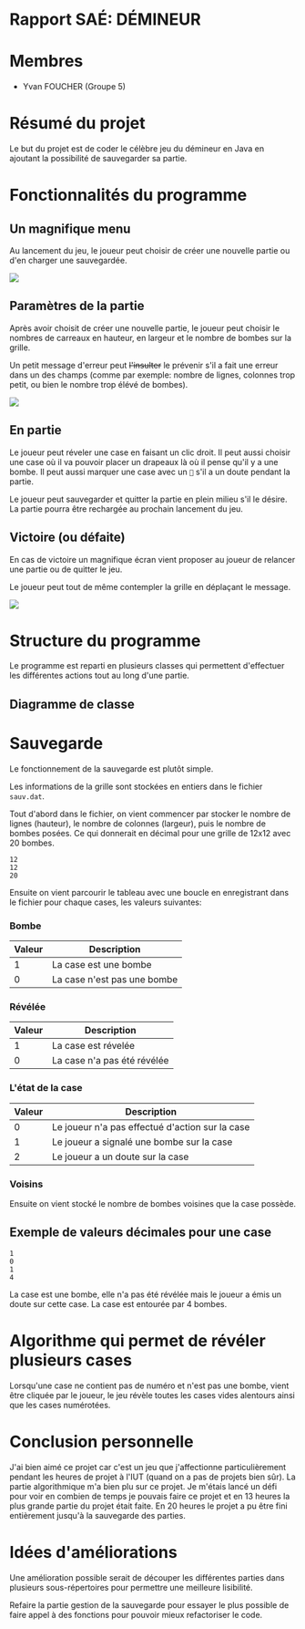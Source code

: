 # Rapport SAÉ: DÉMINEUR

# Membres

- Yvan FOUCHER (Groupe 5)

# Résumé du projet

Le but du projet est de coder le célèbre jeu du démineur en Java en ajoutant la possibilité de sauvegarder sa partie. 

# Fonctionnalités du programme

## Un magnifique menu

Au lancement du jeu, le joueur peut choisir de créer une nouvelle partie ou d'en charger une sauvegardée.

![](images/2022-05-05-21-18-37-image.png)

## Paramètres de la partie

Après avoir choisit de créer une nouvelle partie, le joueur peut choisir le nombres de carreaux en hauteur, en largeur et le nombre de bombes sur la grille.

Un petit message d'erreur peut ~~l'insulter~~ le prévenir s'il a fait une erreur dans un des champs (comme par exemple: nombre de lignes, colonnes trop petit, ou bien le nombre trop élévé de bombes).

![](images/2022-05-05-21-20-18-image.png)

## En partie

Le joueur peut réveler une case en faisant un clic droit. Il peut aussi choisir une case où il va pouvoir placer un drapeaux là où il pense qu'il y a une bombe. Il peut aussi marquer une case avec un `🧐` s'il a un doute pendant la partie.

Le joueur peut sauvegarder et quitter la partie en plein milieu s'il le désire. La partie pourra être rechargée au prochain lancement du jeu.

## Victoire (ou défaite)

En cas de victoire un magnifique écran vient proposer au joueur de relancer une partie ou de quitter le jeu. 

Le joueur peut tout de même contempler la grille en déplaçant le message.

![](images/2022-05-05-23-05-24-image.png)

# Structure du programme

Le programme est reparti en plusieurs classes qui permettent d'effectuer les différentes actions tout au long d'une partie.

## Diagramme de classe

# Sauvegarde

Le fonctionnement de la sauvegarde est plutôt simple. 

Les informations de la grille sont stockées en entiers dans le fichier `sauv.dat`.

Tout d'abord dans le fichier, on vient commencer par stocker le nombre de lignes (hauteur), le nombre de colonnes (largeur), puis le nombre de bombes posées. Ce qui donnerait en décimal pour une grille de 12x12 avec 20 bombes.

```
12
12
20
```

Ensuite on vient parcourir le tableau avec une boucle en enregistrant dans le fichier pour chaque cases, les valeurs suivantes:

### Bombe

| Valeur | Description                 |
| ------ | --------------------------- |
| 1      | La case est une bombe       |
| 0      | La case n'est pas une bombe |

### Révélée

| Valeur | Description                 |
| ------ | --------------------------- |
| 1      | La case est révelée         |
| 0      | La case n'a pas été révélée |

### L'état de la case

| Valeur | Description                                     |
| ------ | ----------------------------------------------- |
| 0      | Le joueur n'a pas effectué d'action sur la case |
| 1      | Le joueur a signalé une bombe sur la case       |
| 2      | Le joueur a un doute sur la case                |

### Voisins

Ensuite on vient stocké le nombre de bombes voisines que la case possède. 

## Exemple de valeurs décimales pour une case

```
1
0
1
4
```

La case est une bombe, elle n'a pas été révélée mais le joueur a émis un doute sur cette case. La case est entourée par 4 bombes.

# Algorithme qui permet de révéler plusieurs cases

Lorsqu'une case ne contient pas de numéro et n'est pas une bombe, vient être cliquée par le joueur, le jeu révèle toutes les cases vides alentours ainsi que les cases numérotées. 

# Conclusion personnelle

J'ai bien aimé ce projet car c'est un jeu que j'affectionne particulièrement pendant les heures de projet à l'IUT (quand on a pas de projets bien sûr).  La partie algorithmique m'a bien plu sur ce projet. 
Je m'étais lancé un défi pour voir en combien de temps je pouvais faire ce projet et en 13 heures la plus grande partie du projet était faite. En 20 heures le projet a pu être fini entièrement jusqu'à la sauvegarde des parties.

# Idées d'améliorations

Une amélioration possible serait de découper les différentes parties dans plusieurs sous-répertoires pour permettre une meilleure lisibilité.

Refaire la partie gestion de la sauvegarde pour essayer le plus possible de faire appel à des fonctions pour pouvoir mieux refactoriser le code.